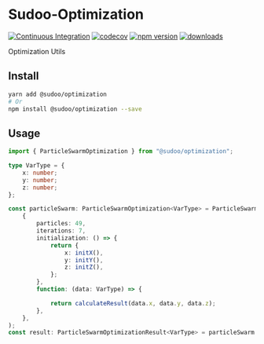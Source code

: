 # Sudoo-Optimization

[![Continuous Integration](https://github.com/SudoDotDog/Sudoo-Optimization/actions/workflows/ci.yml/badge.svg)](https://github.com/SudoDotDog/Sudoo-Optimization/actions/workflows/ci.yml)
[![codecov](https://codecov.io/gh/SudoDotDog/Sudoo-Optimization/branch/main/graph/badge.svg)](https://codecov.io/gh/SudoDotDog/Sudoo-Optimization)
[![npm version](https://badge.fury.io/js/%40sudoo%2Foptimization.svg)](https://www.npmjs.com/package/@sudoo/optimization)
[![downloads](https://img.shields.io/npm/dm/@sudoo/optimization.svg)](https://www.npmjs.com/package/@sudoo/optimization)

Optimization Utils

## Install

```sh
yarn add @sudoo/optimization
# Or
npm install @sudoo/optimization --save
```

## Usage

```ts
import { ParticleSwarmOptimization } from "@sudoo/optimization";

type VarType = {
    x: number;
    y: number;
    z: number;
};

const particleSwarm: ParticleSwarmOptimization<VarType> = ParticleSwarmOptimization.create(
    {
        particles: 49,
        iterations: 7,
        initialization: () => {
            return {
                x: initX(),
                y: initY(),
                z: initZ(),
            };
        },
        function: (data: VarType) => {

            return calculateResult(data.x, data.y, data.z);
        },
    },
);
const result: ParticleSwarmOptimizationResult<VarType> = particleSwarm.findMinimum(); // PSO result
```
